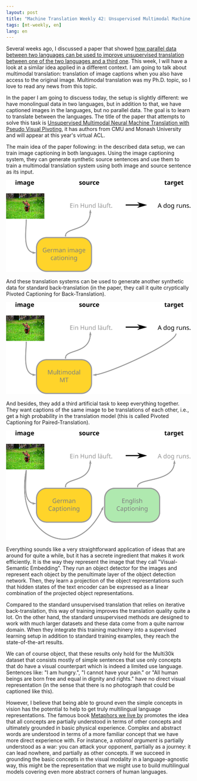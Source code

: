 ```yaml
---
layout: post
title: "Machine Translation Weekly 42: Unsupervised Multimodal Machine Translation"
tags: [mt-weekly, en]
lang: en
---
```


Several weeks ago, I discussed a paper that showed [how parallel data between
two languages can be used to improve unsupervised translation between one of
the two languages and a third
one](/2020/02/21/MT-Weekly-Multilingual-View-on-Unsupervised-MT.html). This
week, I will have a look at a similar idea applied in a different context. I am
going to talk about multimodal translation: translation of image captions when
you also have access to the original image. Multimodal translation was my Ph.D.
topic, so I love to read any news from this topic.

In the paper I am going to discuess today, the setup is slightly different: we
have monolingual data in two languages, but in addition to that, we have
captioned images in the languages, but no parallel data. The goal is to learn
to translate between the languages. The title of the paper that attempts to
solve this task is [Unsupervised Multimodal Neural Machine Translation with
Pseudo Visual Pivoting](https://arxiv.org/pdf/2005.03119.pdf), it has authors
from CMU and Monash University and will appear at this year's virtual ACL.

The main idea of the paper following: in the described data setup, we can train
image captioning in both languages. Using the image captioning system, they can
generate synthetic source sentences and use them to train a multimodal
translation system using both image and source sentence as its input.

![Pseudo-Pivoting](/assets/MT-Weekly-42/captioning.svg)

And these translation systems can be used to generate another synthetic data
for standard back-translation (in the paper, they call it quite cryptically
Pivoted Captioning for Back-Translation).

![Backtranslation](/assets/MT-Weekly-42/backtranslation.svg)

And besides, they add a third artificial task to keep everything together. They
want captions of the same image to be translations of each other, i.e., get a
high probability in the translation model (this is called Pivoted Captioning
for Paired-Translation).

![Paired Translation](/assets/MT-Weekly-42/paired_translation.svg)

Everything sounds like a very straightforward application of ideas that are
around for quite a while, but it has a secrete ingredient that makes it work
efficiently. It is the way they represent the image that they call
"Visual-Semantic Embedding". They run an object detector for the images and
represent each object by the penultimate layer of the object detection network.
Then, they learn a projection of the object representations such that hidden
states of the text encoder can be expressed as a linear combination of the
projected object representations.

Compared to the standard unsupervised translation that relies on iterative
back-translation, this way of training improves the translation quality quite a
lot. On the other hand, the standard unsupervised methods are designed to work
with much larger datasets and these data come from a quite narrow domain. When
they integrate this training machinery into a supervised learning setup in
addition to standard training examples, they reach the state-of-the-art
results.

We can of course object, that these results only hold for the Multi30k dataset
that consists mostly of simple sentences that use only concepts that do have a
visual counterpart which is indeed a limited use language. Sentences like: "I
am hungry.", "I cannot have your pain." or "All human beings are born free and
equal in dignity and rights." have no direct visual representation (in the
sense that there is no photograph that could be captioned like this).

However, I believe that being able to ground even the simple concepts in vision
has the potential to help to get truly multilingual language representations.
The famous book [Metaphors we live
by](https://en.wikipedia.org/wiki/Metaphors_We_Live_By) promotes the idea that
all concepts are partially understood in terms of other concepts and ultimately
grounded in basic physical experience. Complex and abstract words are
understood in terms of a more familiar concept that we have more direct
experience with. For instance, a _rational argument_ is partially understood as
a war: you can attack your opponent, partially as a journey: it can lead
nowhere, and partially as other concepts. If we succeed in grounding the basic
concepts in the visual modality in a language-agnostic way, this might be the
representation that we might use to build multilingual models covering even
more abstract corners of human languages.
